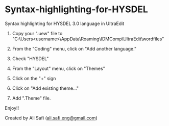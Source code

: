 # Syntax-highlighting-for-HYSDEL
Syntax highlighting for HYSDEL 3.0 language in UltraEdit

1. Copy your ".uew" file to "C:\Users\<username>\AppData\Roaming\IDMComp\UltraEdit\wordfiles"

2. From the "Coding" menu, click on "Add another language."

3. Check "HYSDEL"

4. From the "Layout" menu, click on "Themes"

5. Click on the "+" sign

6. Click on "Add existing theme..."

7. Add ".Theme" file.

Enjoy!!


Created by Ali Safi (ali.safi.eng@gmail.com)

